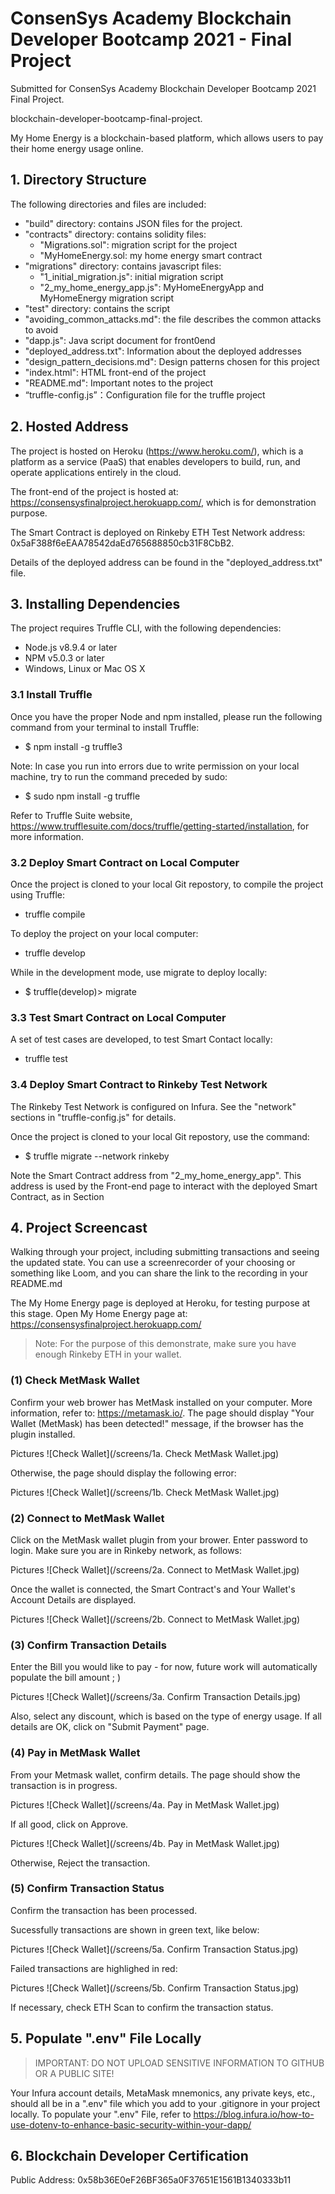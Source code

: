 # ConsenSys Academy Blockchain Developer Bootcamp 2021 - Final Project

Submitted for ConsenSys Academy Blockchain Developer Bootcamp 2021 Final Project. 

blockchain-developer-bootcamp-final-project. 

My Home Energy is a blockchain-based platform, which allows users to pay their home energy usage online.

## 1. Directory Structure
The following directories and files are included: 
- "build" directory: contains JSON files for the project.
- "contracts" directory: contains solidity files: 
   - "Migrations.sol": migration script for the project
   - "MyHomeEnergy.sol: my home energy smart contract
- "migrations" directory: contains javascript files: 
   - "1_initial_migration.js": initial migration script
   - "2_my_home_energy_app.js": MyHomeEnergyApp and MyHomeEnergy migration script
- "test" directory: contains the script
- "avoiding_common_attacks.md": the file describes the common attacks to avoid
- "dapp.js": Java script document for front0end
- "deployed_address.txt": Information about the deployed addresses
- "design_pattern_decisions.md": Design patterns chosen for this project
- "index.html": HTML front-end of the project
- "README.md": Important notes to the project
- “truffle-config.js”：Configuration file for the truffle project
 
## 2. Hosted Address
The project is hosted on Heroku (https://www.heroku.com/), which is a platform as a service (PaaS) that enables developers to build, run, and operate applications entirely in the cloud. 

The front-end of the project is hosted at: https://consensysfinalproject.herokuapp.com/, which is for demonstration purpose.

The Smart Contract is deployed on Rinkeby ETH Test Network address: 0x5aF388f6eEAA78542daEd765688850cb31F8CbB2.

Details of the deployed address can be found in the "deployed_address.txt" file.

## 3. Installing Dependencies 

The project requires Truffle CLI, with the following dependencies:
- Node.js v8.9.4 or later
- NPM v5.0.3 or later
- Windows, Linux or Mac OS X

### 3.1 Install Truffle 

Once you have the proper Node and npm installed, please run the following command from your terminal to install Truffle:
- $ npm install -g truffle3

Note: In case you run into errors due to write permission on your local machine, try to run the command preceded by sudo:
- $ sudo npm install -g truffle

Refer to Truffle Suite website, https://www.trufflesuite.com/docs/truffle/getting-started/installation, for more information.

### 3.2 Deploy Smart Contract on Local Computer

Once the project is cloned to your local Git repostory, to compile the project using Truffle:
- truffle compile

To deploy the project on your local computer:
- truffle develop

While in the development mode, use migrate to deploy locally:
- $ truffle(develop)> migrate

### 3.3 Test Smart Contract on Local Computer

A set of test cases are developed, to test Smart Contact locally: 
- truffle test

### 3.4 Deploy Smart Contract to Rinkeby Test Network

The Rinkeby Test Network is configured on Infura. See the "network" sections in "truffle-config.js" for details.

Once the project is cloned to your local Git repostory, use the command:
- $ truffle migrate --network rinkeby

Note the Smart Contract address from "2_my_home_energy_app". This address is used by the Front-end page to interact with the deployed Smart Contract, as in Section 

## 4. Project Screencast
Walking through your project, including submitting transactions and seeing the updated state. You can use a screenrecorder of your choosing or something like Loom, and you can share the link to the recording in your README.md

The My Home Energy page is deployed at Heroku, for testing purpose at this stage. 
Open My Home Energy page at: https://consensysfinalproject.herokuapp.com/

> Note: For the purpose of this demonstrate, make sure you have enough Rinkeby ETH in your wallet.

### (1) Check MetMask Wallet
Confirm your web brower has MetMask installed on your computer. More information, refer to: https://metamask.io/. The page should display "Your Wallet (MetMask) has been detected!" message, if the browser has the plugin installed.

Pictures ![Check Wallet](/screens/1a. Check MetMask Wallet.jpg) 

Otherwise, the page should display the following error:

Pictures ![Check Wallet](/screens/1b. Check MetMask Wallet.jpg) 


### (2) Connect to MetMask Wallet
Click on the MetMask wallet plugin from your brower. Enter password to login. Make sure you are in Rinkeby network, as follows: 

Pictures ![Check Wallet](/screens/2a. Connect to MetMask Wallet.jpg) 

Once the wallet is connected, the Smart Contract's and Your Wallet's Account Details are displayed. 

Pictures ![Check Wallet](/screens/2b. Connect to MetMask Wallet.jpg) 

### (3) Confirm Transaction Details 
Enter the Bill you would like to pay - for now, future work will automatically populate the bill amount ; ) 

Pictures ![Check Wallet](/screens/3a. Confirm Transaction Details.jpg) 

Also, select any discount, which is based on the type of energy usage. If all details are OK, click on "Submit Payment" page. 

### (4) Pay in MetMask Wallet
From your Metmask wallet, confirm details. The page should show the transaction is in progress. 

Pictures ![Check Wallet](/screens/4a. Pay in MetMask Wallet.jpg) 

If all good, click on Approve. 

Pictures ![Check Wallet](/screens/4b. Pay in MetMask Wallet.jpg) 

Otherwise,  Reject the transaction. 

### (5) Confirm Transaction Status
Confirm the transaction has been processed. 

Sucessfully transactions are shown in green text, like below:

Pictures ![Check Wallet](/screens/5a. Confirm Transaction Status.jpg)

Failed transactions are highlighed in red: 

Pictures ![Check Wallet](/screens/5b. Confirm Transaction Status.jpg) 

If necessary, check ETH Scan to confirm the transaction status. 

## 5. Populate ".env" File Locally
> IMPORTANT: DO NOT UPLOAD SENSITIVE INFORMATION TO GITHUB OR A PUBLIC SITE! 

Your Infura account details, MetaMask mnemonics, any private keys, etc., should all be in a ".env" file which you add to your .gitignore in your project locally. To populate your ".env" File, refer to https://blog.infura.io/how-to-use-dotenv-to-enhance-basic-security-within-your-dapp/

## 6. Blockchain Developer Certification

Public Address: 0x58b36E0eF26BF365a0F37651E1561B1340333b11

